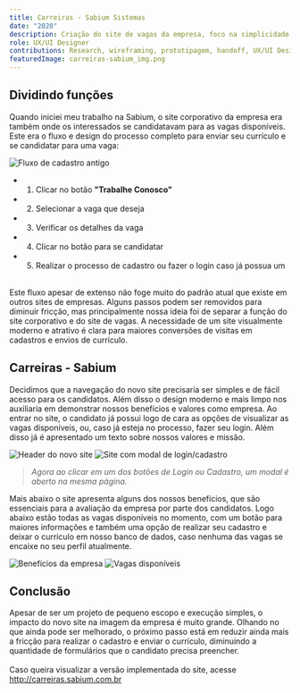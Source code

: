 ```yaml
---
title: Carreiras - Sabium Sistemas
date: "2020"
description: Criação do site de vagas da empresa, foco na simplicidade visual e facilidade de cadastro para as vagas.
role: UX/UI Designer
contributions: Research, wireframing, prototipagem, handoff, UX/UI Design
featuredImage: carreiras-sabium_img.png
---
```


## Dividindo funções

Quando iniciei meu trabalho na Sabium, o site corporativo da empresa era também onde os interessados se candidatavam para as vagas disponíveis.
Este era o fluxo e design do processo completo para enviar seu currículo e se candidatar para uma vaga:

![Fluxo de cadastro antigo](/fluxo-atual.png)

- 1. Clicar no botão **"Trabalhe Conosco"**
- 2. Selecionar a vaga que deseja
- 3. Verificar os detalhes da vaga
- 4. Clicar no botão para se candidatar
- 5. Realizar o processo de cadastro ou fazer o login caso já possua um

\
Este fluxo apesar de extenso não foge muito do padrão atual que existe em outros sites de empresas.
Alguns passos podem ser removidos para diminuir fricção, mas principalmente nossa ideia foi de separar a função do site corporativo e do site de vagas.
A necessidade de um site visualmente moderno e atrativo é clara para maiores conversões de visitas em cadastros e envios de currículo.

## Carreiras - Sabium

Decidimos que a navegação do novo site precisaria ser simples e de fácil acesso para os candidatos. Além disso o design moderno e mais limpo nos auxiliaria em demonstrar nossos benefícios e valores como empresa.
Ao entrar no site, o candidato já possui logo de cara as opções de visualizar as vagas disponíveis, ou, caso já esteja no processo, fazer seu login. Além disso já é apresentado um texto sobre nossos valores e missão.

![Header do novo site](/header.png)
![Site com modal de login/cadastro](/header-modal.png)

> _Agora ao clicar em um dos botões de Login ou Cadastro, um modal é aberto na mesma página._

Mais abaixo o site apresenta alguns dos nossos benefícios, que são essenciais para a avaliação da empresa por parte dos candidatos.
Logo abaixo estão todas as vagas disponíveis no momento, com um botão para maiores informações e também uma opção de realizar seu cadastro e deixar o currículo em nosso banco de dados, caso nenhuma das vagas se encaixe no seu perfil atualmente.

![Benefícios da empresa](/beneficios.png)
![Vagas disponíveis](/vagas.png)

## Conclusão

Apesar de ser um projeto de pequeno escopo e execução simples, o impacto do novo site na imagem da empresa é muito grande.
Olhando no que ainda pode ser melhorado, o próximo passo está em reduzir ainda mais a fricção para realizar o cadastro e enviar o currículo, diminuindo a quantidade de formulários que o candidato precisa preencher.\
\
Caso queira visualizar a versão implementada do site, acesse http://carreiras.sabium.com.br
